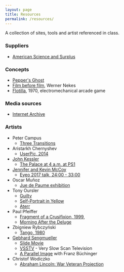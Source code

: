 ```yaml
---
layout: page
title: Resources
permalink: /resources/
---
```


A collection of sites, tools and artist referenced in class.

### Suppliers

* [American Science and Surplus](http://sciplus.com)

### Concepts

* [Pepper's Ghost](https://en.wikipedia.org/wiki/Pepper%27s_ghost)
* [Film before film](https://www.youtube.com/watch?v=s0KADBMXY-8), Werner Nekes
* [Flotilla](https://www.youtube.com/watch?v=rDFaqnwp9Rg), 1970, electromechanical arcade game

### Media sources

* [Internet Archive](http://archive.org/)

### Artists

* Peter Campus
  * [Three Transitions](https://www.youtube.com/watch?v=Ar99AfOJ2o8)
* Aristarkh Chernyshev
  * [UserPic, 2014](https://vimeo.com/110937131) 
* [John Kessler](http://www.jonkessler.com/)
  * [The Palace at 4 a.m. at PS1](https://www.youtube.com/watch?v=k-uBggfiMGo)
* [Jennifer and Kevin McCoy](http://mccoyspace.com/)
  * [Eyeo 2017 talk, 24:00 - 33:00](https://vimeo.com/232544899)
* Oscar Muñoz
  * [Jue de Paume exhibition](https://vimeo.com/98543782)
* Tony Oursler
  * [Guilty](https://www.youtube.com/watch?v=zbj-Nsqg11E)
  * [Self-Portrait in Yellow](https://www.youtube.com/watch?v=OkSOLlmTFoc&t=5s)
  * [Aterr](https://www.youtube.com/watch?v=StwsM_riSf0)
* Paul Pfeiffer
  * [Fragment of a Crusifixion, 1999](https://www.youtube.com/watch?v=cu12tN8AJdU), 
  * [Morning After the Deluge](https://www.youtube.com/watch?v=9-i_JTR7eMc)
* Zbigniew Rybczyński
  * [Tango, 1980](https://vimeo.com/90339479)
* [Gebhard Sengmueller](http://www.gebseng.com)
  * [Slide Movie](https://vimeo.com/143231146)
  * [VSSTV](https://vimeo.com/143231190) - Very Slow Scan Television
  * [A Parallel Image](https://vimeo.com/143229255) with Franz Büchinger
* Christof Wodiczko
  * [Abraham Lincoln: War Veteran Projection](https://vimeo.com/53446621)



